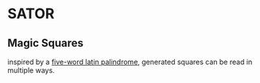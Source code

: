 # SATOR
## Magic Squares
inspired by a [five-word latin palindrome](https://en.wikipedia.org/wiki/Sator_Square), generated squares can be read in multiple ways.
